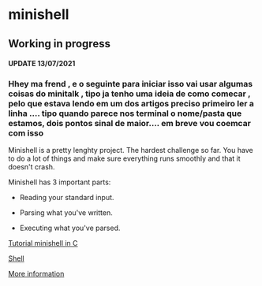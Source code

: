 # minishell
<h2>Working in progress</h2>
<h4>UPDATE 13/07/2021 </h4>
 <h3>Hhey ma frend , e o seguinte para iniciar isso vai usar algumas coisas do minitalk , tipo ja tenho uma ideia de como comecar , pelo que estava lendo em um dos artigos preciso primeiro ler a linha .... tipo quando parece nos terminal o nome/pasta que estamos, dois pontos sinal de maior.... em breve vou coemcar com isso</h3

<h4>Minishell is a pretty lenghty project. The hardest challenge so far. You have to do a lot of things and make sure everything runs smoothly and that it doesn't crash.

Minishell has 3 important parts:

- Reading your standard input.

- Parsing what you've written.

- Executing what you've parsed.</h4>

<a href="https://brennan.io/2015/01/16/write-a-shell-in-c/">Tutorial minishell in C</a>

<a href="https://pubs.opengroup.org/onlinepubs/9699919799/utilities/V3_chap02.html#tag_18_01">Shell</a>

<a href="https://www.cs.purdue.edu/homes/grr/SystemsProgrammingBook/Book/Chapter5-WritingYourOwnShell.pdf">More information</a>
